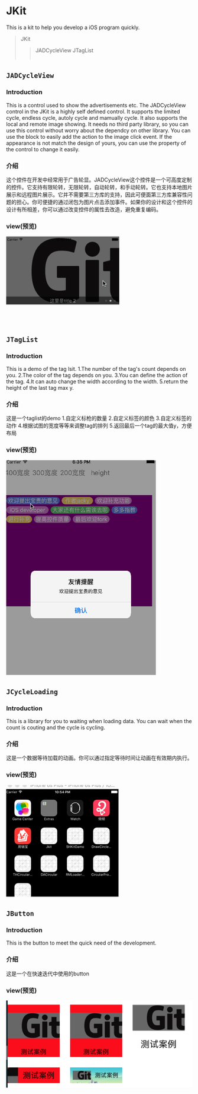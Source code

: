 # JKit<br>
This is a kit to help you develop a iOS program quickly.<br>
>JKit
>>JADCycleView
>>JTagList
<br><br>

## `JADCycleView`
### Introduction
This is a control used to show the advertisements etc. The JADCycleView control in the JKit is a highly self defined control. It supports the limited cycle, endless cycle, autoly cycle and mamually cycle. It also supports the local and remote image showing. It needs no third party library, so you can use this control without worry about the dependcy on other library. You can use the block to easily add the action to the image click event. If the appearance is not match the design of yours, you can use the property of the control to change it easily.<br>
### 介绍
这个控件在开发中经常用于广告轮显。JADCycleView这个控件是一个可高度定制的控件。它支持有限轮转，无限轮转，自动轮转，和手动轮转。它也支持本地图片展示和远程图片展示。它并不需要第三方库的支持，因此可便面第三方库兼容性问题的担心。你可便捷的通过闭包为图片点击添加事件。如果你的设计和这个控件的设计有所相差，你可以通过改变控件的属性去改造，避免重复编码。
### view(预览)
![image](https://github.com/jackytianhappy/JKit/blob/master/Jkit/JKitGifDemo/JCycleLoading.gif)  

<br><br>

## `JTagList`
### Introduction 
This is a demo of the tag lsit.
1.The number of the tag's count depends on you.
2.The color of the tag depends on you.
3.You can define the action of the tag.
4.It can auto change the width according to the width.
5.return the height of the last tag max y.
### 介绍
这是一个taglist的demo
1.自定义标枪的数量
2.自定义标签的颜色
3.自定义标签的动作
4.根据试图的宽度等等来调整tag的排列
5.返回最后一个tag的最大值y，方便布局
### view(预览)
![image](https://github.com/jackytianhappy/JTagList/blob/master/JTagList/tagintroduction.gif) 

## `JCycleLoading`
### Introduction 
This is a library for you to waiting when loading data. You can wait when the count is couting and the cycle is cycling. 
### 介绍
这是一个数据等待加载的动画。你可以通过指定等待时间让动画在有效期内执行。
### view(预览)
![image](https://github.com/jackytianhappy/JKit/blob/master/Jkit/JKitGifDemo/JADCycleView.gif)


## `JButton`
### Introduction 
This is the button to meet the quick need of the development.
### 介绍
这是一个在快速迭代中使用的button
### view(预览)
![image](https://github.com/jackytianhappy/JKit/blob/master/Jkit/JKitGifDemo/JButton.png)





